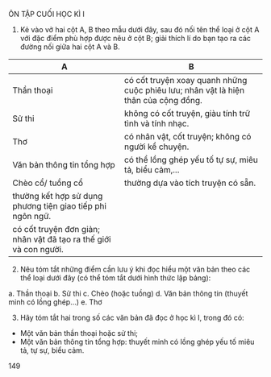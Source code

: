 ÔN TẬP CUỐI HỌC KÌ I

1. Kẻ vào vở hai cột A, B theo mẫu dưới đây, sau đó nối tên thể loại ở cột A với đặc điểm phù hợp được nêu ở cột B; giải thích lí do bạn tạo ra các đường nối giữa hai cột A và B.

A | B
--- | ---
Thần thoại | có cốt truyện xoay quanh những cuộc phiêu lưu; nhân vật là hiện thân của cộng đồng.
Sử thi | không có cốt truyện, giàu tính trữ tình và tính nhạc.
Thơ | có nhân vật, cốt truyện; không có người kể chuyện.
Văn bản thông tin tổng hợp | có thể lồng ghép yếu tố tự sự, miêu tả, biểu cảm,...
Chèo cổ/ tuồng cổ | thường dựa vào tích truyện có sẵn.
 | thường kết hợp sử dụng phương tiện giao tiếp phi ngôn ngữ.
 | có cốt truyện đơn giản; nhân vật đã tạo ra thế giới và con người.

2. Nêu tóm tắt những điểm cần lưu ý khi đọc hiểu một văn bản theo các thể loại dưới đây (có thể tóm tắt dưới hình thức lập bảng):

a. Thần thoại
b. Sử thi
c. Chèo (hoặc tuồng)
d. Văn bản thông tin (thuyết minh có lồng ghép...)
e. Thơ

3. Hãy tóm tắt hai trong số các văn bản đã đọc ở học kì I, trong đó có:
- Một văn bản thần thoại hoặc sử thi;
- Một văn bản thông tin tổng hợp: thuyết minh có lồng ghép yếu tố miêu tả, tự sự, biểu cảm.

149